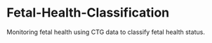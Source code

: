 # Fetal-Health-Classification
Monitoring fetal health using CTG data to classify fetal health status.
